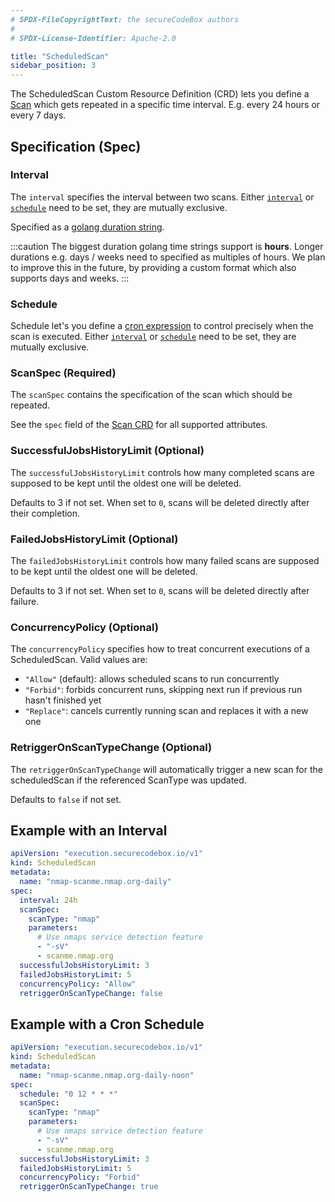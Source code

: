 ```yaml
---
# SPDX-FileCopyrightText: the secureCodeBox authors
#
# SPDX-License-Identifier: Apache-2.0

title: "ScheduledScan"
sidebar_position: 3
---
```


The ScheduledScan Custom Resource Definition (CRD) lets you define a [Scan](/docs/api/crds/scan-type/) which gets repeated in a specific time interval. E.g. every 24 hours or every 7 days.

## Specification (Spec)

### Interval

The `interval` specifies the interval between two scans.
Either [`interval`](#interval) or [`schedule`](#schedule) need to be set, they are mutually exclusive.

Specified as a [golang duration string](https://golang.org/pkg/time/#ParseDuration).

:::caution
The biggest duration golang time strings support is **hours**. Longer durations e.g. days / weeks need to specified as multiples of hours.
We plan to improve this in the future, by providing a custom format which also supports days and weeks.
:::

### Schedule

Schedule let's you define a [cron expression](https://en.wikipedia.org/wiki/Cron) to control precisely when the scan is executed.
Either [`interval`](#interval) or [`schedule`](#schedule) need to be set, they are mutually exclusive.

### ScanSpec (Required)

The `scanSpec` contains the specification of the scan which should be repeated.

See the `spec` field of the [Scan CRD](/docs/api/crds/scan-type/) for all supported attributes.

### SuccessfulJobsHistoryLimit (Optional)

The `successfulJobsHistoryLimit` controls how many completed scans are supposed to be kept until the oldest one will be deleted.

Defaults to 3 if not set. When set to `0`, scans will be deleted directly after their completion.

### FailedJobsHistoryLimit (Optional)

The `failedJobsHistoryLimit` controls how many failed scans are supposed to be kept until the oldest one will be deleted.

Defaults to 3 if not set. When set to `0`, scans will be deleted directly after failure.

### ConcurrencyPolicy (Optional)

The `concurrencyPolicy` specifies how to treat concurrent executions of a ScheduledScan. Valid values are:

- `"Allow"` (default): allows scheduled scans to run concurrently
- `"Forbid"`: forbids concurrent runs, skipping next run if previous run hasn't finished yet  
- `"Replace"`: cancels currently running scan and replaces it with a new one

### RetriggerOnScanTypeChange (Optional)

The `retriggerOnScanTypeChange` will automatically trigger a new scan for the scheduledScan if the referenced ScanType was updated.

Defaults to `false` if not set.

## Example with an Interval

```yaml
apiVersion: "execution.securecodebox.io/v1"
kind: ScheduledScan
metadata:
  name: "nmap-scanme.nmap.org-daily"
spec:
  interval: 24h
  scanSpec:
    scanType: "nmap"
    parameters:
      # Use nmaps service detection feature
      - "-sV"
      - scanme.nmap.org
  successfulJobsHistoryLimit: 3
  failedJobsHistoryLimit: 5
  concurrencyPolicy: "Allow"
  retriggerOnScanTypeChange: false
```

## Example with a Cron Schedule

```yaml
apiVersion: "execution.securecodebox.io/v1"
kind: ScheduledScan
metadata:
  name: "nmap-scanme.nmap.org-daily-noon"
spec:
  schedule: "0 12 * * *"
  scanSpec:
    scanType: "nmap"
    parameters:
      # Use nmaps service detection feature
      - "-sV"
      - scanme.nmap.org
  successfulJobsHistoryLimit: 3
  failedJobsHistoryLimit: 5
  concurrencyPolicy: "Forbid"
  retriggerOnScanTypeChange: true
```
